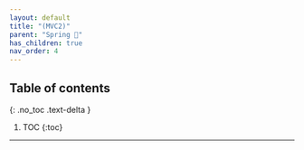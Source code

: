 ```yaml
---
layout: default
title: "(MVC2)"
parent: "Spring 🐍"
has_children: true
nav_order: 4
---
```


## Table of contents
{: .no_toc .text-delta }

1. TOC
{:toc}

---